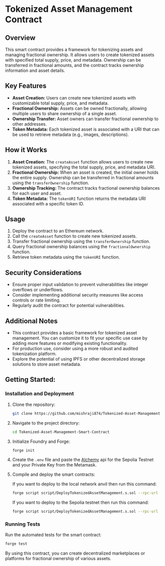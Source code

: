 # Tokenized Asset Management Contract

## Overview

This smart contract provides a framework for tokenizing assets and managing fractional ownership. It allows users to create tokenized assets with specified total supply, price, and metadata. Ownership can be transferred in fractional amounts, and the contract tracks ownership information and asset details.

## Key Features

* **Asset Creation:** Users can create new tokenized assets with customizable total supply, price, and metadata.
* **Fractional Ownership:** Assets can be owned fractionally, allowing multiple users to share ownership of a single asset.
* **Ownership Transfer:** Asset owners can transfer fractional ownership to other addresses.
* **Token Metadata:** Each tokenized asset is associated with a URI that can be used to retrieve metadata (e.g., images, descriptions).

## How it Works

1. **Asset Creation:** The `createAsset` function allows users to create new tokenized assets, specifying the total supply, price, and metadata URI.
2. **Fractional Ownership:** When an asset is created, the initial owner holds the entire supply. Ownership can be transferred in fractional amounts using the `transferOwnership` function.
3. **Ownership Tracking:** The contract tracks fractional ownership balances for each user and asset.
4. **Token Metadata:** The `tokenURI` function returns the metadata URI associated with a specific token ID.

## Usage

1. Deploy the contract to an Ethereum network.
2. Call the `createAsset` function to create new tokenized assets.
3. Transfer fractional ownership using the `transferOwnership` function.
4. Query fractional ownership balances using the `fractionalOwnership` function.
5. Retrieve token metadata using the `tokenURI` function.

## Security Considerations

* Ensure proper input validation to prevent vulnerabilities like integer overflows or underflows.
* Consider implementing additional security measures like access controls or rate limiting.
* Regularly audit the contract for potential vulnerabilities.

## Additional Notes

* This contract provides a basic framework for tokenized asset management. You can customize it to fit your specific use case by adding more features or modifying existing functionality.
* For production use, consider using a more robust and audited tokenization platform.
* Explore the potential of using IPFS or other decentralized storage solutions to store asset metadata.

## Getting Started:

### Installation and Deployment

1. Clone the repository:
   ```bash
   git clone https://github.com/mishraji874/Tokenized-Asset-Management-Smart-Contract.git
2. Navigate to the project directory:
    ```bash
    cd Tokenized-Asset-Management-Smart-Contract
3. Initialize Foundry and Forge:
    ```bash
    forge init
4. Create the ```.env``` file and paste the [Alchemy](https://www.alchemy.com/) api for the Sepolia Testnet and your Private Key from the Metamask.

5. Compile and deploy the smart contracts:

    If you want to deploy to the local network anvil then run this command:
    ```bash
    forge script script/DeployTokenizedAssetManagement.s.sol --rpc-url {LOCAL_RPC_URL} --private-key {PRIVATE_KEY}
    ```
    If you want to deploy to the Sepolia testnet then run this command:
    ```bash
    forge script script/DeployTokenizedAssetManagement.s.sol --rpc-url ${SEPOLIA_RPC_URL} --private-key ${PRIVATE_KEY}
### Running Tests

Run the automated tests for the smart contract:

```bash
forge test
```

By using this contract, you can create decentralized marketplaces or platforms for fractional ownership of various assets.